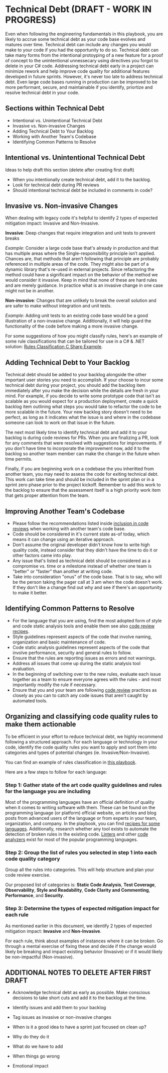# Technical Debt (DRAFT - WORK IN PROGRESS)

Even when following the engineering fundamentals in this playbook, you are likely to accrue some technical debt as your code base evolves and matures over time. Technical debt can include any changes you would make to your code if you had the opportunity to do so. Technical debt can take many forms from the intentional protoyping of a new feature for a proof of concept to the unintentional unnessecary using directives you forgot to delete in your C# code. Addressing technical debt early in a project can minimize rework and help improve code quality for additional features developed in future sprints. However, it's never too late to address technical debt. Even large code bases running in production can be improved to be more performant, secure, and maintainable if you identify, priortize and resolve technical debt in your code.

## Sections within Technical Debt

* Intentional vs. Unintentional Technical Debt
* Invasive vs. Non-invasive Changes
* Adding Technical Debt to Your Backlog
* Working with Another Team's Codebase
* Identifying Common Patterns to Resolve

## Intentional vs. Unintentional Technical Debt

Ideas to help draft this section (delete after creating first draft)

* When you intentionally create technical debt, add it to the backlog.
* Look for technical debt during PR reviews
* Should intentional technical debt be included in comments in code?

## Invasive vs. Non-invasive Changes

When dealing with legacy code it's helpful to identify 2 types of expected mitigation impact: Invasive and Non-Invasive.

**Invasive**: Deep changes that require integration and unit tests to prevent breaks

*Example*: Consider a large code base that's already in production and that has multiple areas where the Single-responsibility principle isn’t applied. Chances are, that methods that aren’t following that principle are probably referenced in multiple areas of the code. They might also be part of a dynamic library that's re-used in external projects. Since refactoring the method could have a significant impact on the behavior of the method we would consider it invasive. Keep in mind that none of these are hard rules and are merely guidance. In practice what is an invasive change in one case might not be in another.

**Non-invasive**: Changes that are unlikely to break the overall solution and are safer to make without integration and unit tests.
  
*Example*: Adding unit tests to an existing code base would be a good  illustration of a non-invasive change.  Additionally, it will help guard the functionality of the code before making a more invasive change.

For some suggestions of how you might classify rules, here's an example of some rule classifications that can be tailored for use in a C# & .NET solution: [Rules Classification C Sharp Example](docs/technical-debt/RulesClassification-CSharpExample.md).

## Adding Technical Debt to Your Backlog
Technical debt should be added to your backlog alongside the other important user stories you need to accomplish. If your choose to incur some technical debt during your project, you should add the backlog item immediately after you make the decision while the details are fresh in your mind. For example, if you decide to write some prototype code that isn't as scalable as you would expect for a production deployment, create a quick backlog item outlining what steps you would take to refactor the code to be more scalable in the future. Your new backlog story doesn't need to be perfect, as long as it indicates what the issue is and where in the codebase someone can look to work on that issue in the future.  
  
The next most likely time to identify technical debt and add it to your backlog is during code reviews for PRs. When you are finalizing a PR, look for any comments that were resolved with suggestions for improvements. If you don't have time to incorporate the improvement now, add it to the backlog so another team member can make the change in the future when time permits.  
  
Finally, if you are beginning work on a codebase the you inheritted from another team, you may need to assess the code for exiting technical debt. This work can take time and should be included in the sprint plan or in a sprint zero phase prior to the project kickoff. Remember to add this work to the backlog to ensure that the assessment itself is a high priority work item that gets proper attention from the team.

## Improving Another Team's Codebase

- Please follow the recommendations listed inside [inclusion in code reviews](../code-reviews/inclusion-in-code-review.md) when working with another team's code base.
- Code should be considered in it's current state as-of today, which means it can change using an iterative approach.
- Don't assume the original developer didn't know how to write high quality code, instead consider that they didn't have the time to do it or other factors came into play.
- Any issue that's listed as technical debt should be considered as a compromise vs. time or a milestone instead of whether one team is "better" or "faster" than another at writing code.
- Take into consideration "onus" of the code base. That is to say, who will be the person taking the pager call at 3 am when the code doesn't work. If they don't like a change find out why and see if there's an opportunity to make it better.

## Identifying Common Patterns to Resolve

- For the language that you are using, find the most adopted form of style and code static analysis tools and enable them see also [code review recipes](../code-reviews/recipes/README.md).
- Style guidelines represent aspects of the code that involve naming, organization and basic maintenance of code.
- Code static analysis guidelines represent aspects of the code that involve performance, security and general rules to follow.
- Ensure that the rules are reporting issues as errors and not warnings.
- Address all issues that come up during the static analysis tool evaluation.
- In the beginning of switching over to the new rules, evaluate each issue together as a team to ensure everyone agrees with the rules - and most importantly modify the rule if necessary. 
- Ensure that you and your team are following [code review](../code-reviews/README.md) practices as closely as you can to catch any code issues that aren't caught by automated tools.

## Organizing and classifying code quality rules to make them actionable

To be efficient in your effort to reduce technical debt, we highly recommend following a structured approach. For each language or technology in your code, identify the code quality rules you want to apply and sort them into categories and types of potential changes (ie. Invasive/Non-Invasive).

You can find an example of rules classification in [this playbook](./RulesClassification-CSharpExample.md). 

Here are a few steps to follow for each language:

### Step 1: Gather state of the art code quality guidelines and rules for the language you are including

Most of the programming languages have an official definition of quality when it comes to writing software with them. These can be found on the programming language (or platform) official website, on articles and blog posts from advanced users of the language or from experts in your team, organization, and company. In the playbook, you can find [recipes for some languages](../code-review/recipes/README.md). Additionally, research whether any tool exists to automate the detection of broken rules in the existing code. [Linters](https://en.wikipedia.org/wiki/Lint_(software)) and other [code analyzers](https://en.wikipedia.org/wiki/List_of_tools_for_static_code_analysis) exist for most of the popular programming languages.

### Step 2: Group the list of rules you selected in step 1 into each code quality category

Group all the rules into categories. This will help structure and plan your code review exercise.

Our proposed list of categories is: **Static Code Analysis**, **Test Coverage**, **Observability**, **Style and Readability**, **Code Clarity and Commenting**, **Performance**, and **Security**.

### Step 3: Determine the types of expected mitigation impact for each rule

As mentioned earlier in this document, we identify 2 types of expected mitigation impact: **Invasive** and **Non-Invasive**.

For each rule, think about examples of instances where it can be broken. Go through a mental exercise of fixing these and decide if the change would likely be breaking and impact existing behavior (Invasive) or if it would likely be non-impactful (Non-invasive).

## ADDITIONAL NOTES TO DELETE AFTER FIRST DRAFT

* Acknowledge technical debt as early as possible. Make conscious decisions to take short cuts and add it to the backlog at the time.
* Identify issues and add them to your backlog
* Tag issues as invasive or non-invasive changes

* When is it a good idea to have a sprint just focused on clean up?
* Why do they do it
* What do we have to add
* When things go wrong
* Emotional impact
